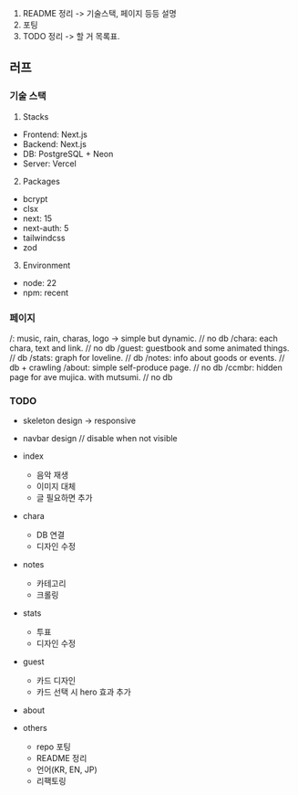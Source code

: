 1. README 정리 -> 기술스택, 페이지 등등 설명
2. 포팅
3. TODO 정리 -> 할 거 목록표.

## 러프
### 기술 스택
1. Stacks
- Frontend: Next.js
- Backend: Next.js
- DB: PostgreSQL + Neon
- Server: Vercel

2. Packages
- bcrypt
- clsx
- next: 15
- next-auth: 5
- tailwindcss
- zod

3. Environment
- node: 22
- npm: recent

### 페이지
/: music, rain, charas, logo -> simple but dynamic.  // no db
/chara: each chara, text and link.  // no db
/guest: guestbook and some animated things.  // db
/stats: graph for loveline.  // db
/notes: info about goods or events.  // db + crawling
/about: simple self-produce page.  // no db
/ccmbr: hidden page for ave mujica. with mutsumi.  // no db


### TODO
- skeleton design -> responsive
- navbar design // disable when not visible













- index
	- 음악 재생
	- 이미지 대체
	+ 글 필요하면 추가
- chara
	+ DB 연결
	- 디자인 수정
- notes
	- 카테고리
	- 크롤링
- stats
	- 투표
	- 디자인 수정
- guest
	- 카드 디자인
	- 카드 선택 시 hero 효과 추가
- about
- others
	- repo 포팅
	- README 정리
	- 언어(KR, EN, JP)
	- 리팩토링
